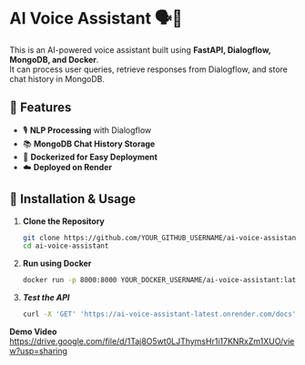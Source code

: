 # AI Voice Assistant 🗣️🤖

This is an AI-powered voice assistant built using **FastAPI, Dialogflow, MongoDB, and Docker**.  
It can process user queries, retrieve responses from Dialogflow, and store chat history in MongoDB.

## 🚀 Features
- 🎙️ **NLP Processing** with Dialogflow  
- 📚 **MongoDB Chat History Storage**  
- 🐳 **Dockerized for Easy Deployment**  
- ☁️ **Deployed on Render**  

## 🔧 Installation & Usage
1. **Clone the Repository**  
   ```bash
   git clone https://github.com/YOUR_GITHUB_USERNAME/ai-voice-assistant.git
   cd ai-voice-assistant
2. **Run using Docker**
   ~~~bash
   docker run -p 8000:8000 YOUR_DOCKER_USERNAME/ai-voice-assistant:latest
3. ***Test the API***
   ~~~bash
   curl -X 'GET' 'https://ai-voice-assistant-latest.onrender.com/docs'
**Demo Video**
https://drive.google.com/file/d/1Taj8O5wt0LJThymsHr1i17KNRxZm1XUO/view?usp=sharing

   
